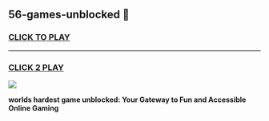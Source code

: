
## 56-games-unblocked 👋
<h3>
<a href="https://premium.freeplayer.one?title=56-games-unblocked&ref=14F">CLICK TO PLAY</a></h3>
<hr>

<h3>
<a href="https://premium.freeplayer.one?title=56-games-unblocked&ref=14F">CLICK 2 PLAY</a>
  
</h3>

<a href="https://premium.freeplayer.one?title=56-games-unblocked&ref=12F/"><img src="https://clearcache.store/games.png"></a>


**worlds hardest game unblocked: Your Gateway to Fun and Accessible Online Gaming**

